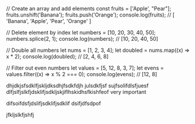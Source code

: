 // Create an array and add elements
const fruits = ['Apple', "Pear"];
fruits.unshift('Banana');
fruits.push('Orange');
console.log(fruits); // [ 'Banana', 'Apple', 'Pear', 'Orange' ]

// Delete element by index
let numbers = [10, 20, 30, 40, 50];
numbers.splice(2, 1);
console.log(numbers); // [10, 20, 40, 50]

// Double all numbers
let nums = [1, 2, 3, 4];
let doubled = nums.map((x) => x * 2);
console.log(doubled); // [2, 4, 6, 8]

// Filter out even numbers
let values = [5, 12, 8, 3, 7];
let evens = values.filter((x) => x % 2 === 0);
console.log(evens); // [12, 8]

dhjdkjsfsdklfjskljdksdhjfsdkfdjh
julsdkfjsf
sujfsolifdlsfjuesf
dlfjslfjslkfjdsklifjsdkljskjiflhskidhsfkishfeof very important

difsoifdsfjdslifjsdklifjsdklif
dsifjdfsdpof

jfkljslkfjshfj